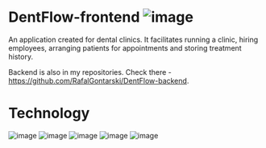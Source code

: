 # DentFlow-frontend ![image](https://github.com/RafalGontarski/DentFlow-frontend/assets/106514250/758bd2ba-269a-41d5-9709-13804c90ccb5)

An application created for dental clinics. It facilitates running a clinic, hiring employees, arranging patients for appointments and storing treatment history.

Backend is also in my repositories. Check there - https://github.com/RafalGontarski/DentFlow-backend.


# Technology
![image](https://github.com/RafalGontarski/DentFlow-frontend/assets/106514250/6275239b-c711-4004-8deb-c4442440ef99) ![image](https://github.com/RafalGontarski/DentFlow-frontend/assets/106514250/2b443685-586f-4354-8a27-11e3cad68efc) ![image](https://github.com/RafalGontarski/DentFlow-frontend/assets/106514250/e86470fc-f9d7-4e7d-a0fc-88e60353ddf0) ![image](https://github.com/RafalGontarski/DentFlow-frontend/assets/106514250/14a34e6e-fee8-44bb-af68-f574782b1e23) ![image](https://github.com/RafalGontarski/DentFlow-frontend/assets/106514250/250522fa-d6b3-4490-b8bf-18ce2eb7457b)
